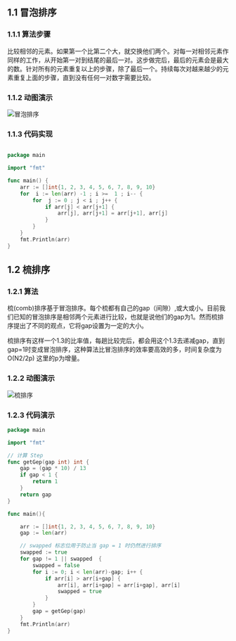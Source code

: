 ## 1.1 冒泡排序

### 1.1.1 算法步骤

比较相邻的元素。如果第一个比第二个大，就交换他们两个。对每一对相邻元素作同样的工作，从开始第一对到结尾的最后一对。这步做完后，最后的元素会是最大的数。针对所有的元素重复以上的步骤，除了最后一个。持续每次对越来越少的元素重复上面的步骤，直到没有任何一对数字需要比较。

### 1.1.2 动图演示

![冒泡排序](https://ning-wang.oss-cn-beijing.aliyuncs.com/blog-imags/bubbleSort.gif)

### 1.1.3 代码实现

```go

package main

import "fmt"

func main() {
	arr := []int{1, 2, 3, 4, 5, 6, 7, 8, 9, 10}
	for  i := len(arr) -1 ; i >=  1 ; i-- {
		for  j := 0 ; j < i ; j++ {
			if arr[j] < arr[j+1] {
				arr[j], arr[j+1] = arr[j+1], arr[j]
			}
		}
	}
	fmt.Println(arr)
}

```

## 1.2 梳排序 

### 1.2.1 算法


梳(comb)排序基于冒泡排序。每个梳都有自己的gap（间隙）,或大或小。目前我们已知的冒泡排序是相邻两个元素进行比较，也就是说他们的gap为1。然而梳排序提出了不同的观点，它将gap设置为一定的大小。

梳排序有这样一个1.3的比率值，每趟比较完后，都会用这个1.3去递减gap，直到gap=1时变成冒泡排序，这种算法比冒泡排序的效率要高效的多，时间复杂度为O(N2/2p) 这里的p为增量。

### 1.2.2 动图演示

![梳排序](https://ning-wang.oss-cn-beijing.aliyuncs.com/blog-imags/11318682-cbe6d5f23127e465.gif)


### 1.2.3 代码演示


```go
package main

import "fmt"

// 计算 Step
func getGep(gap int) int {
	gap = (gap * 10) / 13
	if gap < 1 {
		return 1
	}
	return gap
}

func main(){

	arr := []int{1, 2, 3, 4, 5, 6, 7, 8, 9, 10}
	gap := len(arr)

	// swapped 标志位用于防止当 gap = 1 时仍然进行排序
	swapped := true
	for gap != 1 || swapped  {
		swapped = false
		for i := 0; i < len(arr)-gap; i++ {
			if arr[i] > arr[i+gap] {
				arr[i], arr[i+gap] = arr[i+gap], arr[i]
				swapped = true
			}
		}
		gap = getGep(gap)
	}
	fmt.Println(arr)
}
```